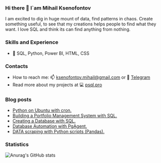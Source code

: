 ### Hi there 👋 I`am Mihail Ksenofontov
I am excited to dig in huge mount of data, find patterns in chaos. Create something useful, to see that my creations helps people to find what they want. 
I love SQL and think its can find anything from nothing.

### Skills and Experience
* 💼 SQL, Python, Power BI, HTML, CSS

### Contacts
* How to reach me: 📫 ksenofontov.mihail@gmail.com or 💬 [Telegram](https://t.me/psqlpro)
* Read more about my projects at 💻 [psql.pro](https://www.psql.pro)

### Blog posts
<!-- BLOG-POST-LIST:START -->
- [Python on Ubuntu with cron.](https://psql.pro/python-on-ubuntu-with-cron/)
- [Building a Portfolio Management System with SQL.](https://psql.pro/building-a-portfolio-management-system-with-sql/)
- [Creating a Database with SQL.](https://psql.pro/creating-a-database-and-a-table/)
- [Database Automation with PgAgent.](https://psql.pro/db-automation-of-the-process/)
- [DATA scraping with Python scripts &lpar;Pandas&rpar;.](https://psql.pro/data-parsing-with-python-scripts/)
<!-- BLOG-POST-LIST:END -->

### Statistics

![Anurag's GitHub stats](https://github-readme-stats.vercel.app/api?username=KsenoLv&show_icons=true&theme=transparent)
